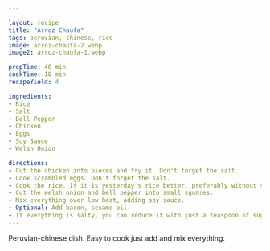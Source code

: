 ```yaml
---

layout: recipe
title: "Arroz Chaufa"
tags: peruvian, chinese, rice
image: arroz-chaufa-2.webp
image2: arroz-chaufa-1.webp

prepTime: 40 min
cookTime: 10 min
recipeYield: 4

ingredients:
- Rice
- Salt
- Bell Pepper
- Chicken
- Eggs
- Soy Sauce
- Welsh Onion

directions:
- Cut the chicken into pieces and fry it. Don't forget the salt.
- Cook scrambled eggs. Don't forget the salt.
- Cook the rice. If it is yesterday's rice better, preferably without salt.
- Cut the welsh onion and bell pepper into small squares.
- Mix everything over low heat, adding soy sauce.
- Optional: Add bacon, sesame oil.
- If everything is salty, you can reduce it with just a teaspoon of sugar, especially if you cook the rice with salt.
---
```


Peruvian-chinese dish. Easy to cook just add and mix everything.
